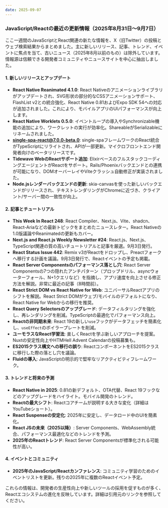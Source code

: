```yaml
---
date: 2025-09-07
---
```


### JavaScript/Reactの最近の更新情報（2025年8月31日〜9月7日）

ここ一週間のJavaScriptとReact関連の新たな情報を、X（旧Twitter）の投稿とウェブ検索結果からまとめました。主に新しいリリース、記事、トレンド、イベントに焦点を当て、古いニュース（2025年8月以前のもの）は除外しています。情報源は信頼できる開発者コミュニティやニュースサイトを中心に抽出しました。

#### 1. 新しいリリースとアップデート
- **React Native Reanimated 4.1.0**: React Nativeのアニメーションライブラリがアップデートされ、SVG形状の部分的なCSSアニメーションサポート、FlashList v2との統合強化、React Native 0.81およびExpo SDK 54への対応が追加されました。これにより、モバイルアプリのUIパフォーマンスが向上します。
- **React Native Worklets 0.5.0**: イベントループの導入やSynchronizable機能の追加により、ワークレットの実行が効率化。ShareableがSerializableにリネームされました。
- **single-spa-react@7.0.0-beta.0**: single-spaフレームワークのReact統合がTypeScriptにリライトされ、APIが一部更新。マイクロフロントエンド開発者向けのベータリリースです。
- **Tidewave WebのReactサポート追加**: ElixirベースのフルスタックコーディングエージェントがReactをサポート。Rails/Phoenixバックエンドとの連携が可能になり、DOMオーバーレイやViteクラッシュ自動修正が実装されました。
- **Node.jsレンダーバックエンドの更新**: skia-canvasを使った新しいバックエンドがリリースされ、テキストレンダリングがChromeに近づき、クライアント/サーバー間の一致性が向上。

#### 2. 記事とチュートリアル
- **This Week In React 248**: React Compiler、Next.js、Vite、shadcn、React-Ariaなどの最新トピックをまとめたニュースレター。React Nativeの1.0版議論やReanimatedの更新もカバー。
- **Next.js and React.js Weekly Newsletter #24**: React.js、Next.js、TypeScript関連の質の高いチュートリアルと記事を厳選。9月3日発行。
- **React Status Issue 442**: Remix v3がReactをドロップし、Preactフォークへ移行する計画を議論。9月3日発行で、Reactイベントの予定も掲載。
- **React Server Componentsのパフォーマンス落とし穴**: React Server Componentsの7つの隠れたアンチパターン（プロップドリル、asyncウォーターフォール、N+1クエリなど）を指摘し、アプリ速度を向上させる修正方法を解説。非常に最近の記事（8時間前）。
- **React Strict DOM vs React Native for Web**: ユニバーサルReactアプリのシフトを解説。React Strict DOMがウェブ/モバイルのデフォルトになり、React Native for Webからの移行を推奨。
- **React Query Selectorsのアップグレード**: データフィルタリングを強化し、再レンダリングを削減。TypeScriptの最適化でパフォーマンス向上。
- **Reactの非同期未来**: React 19の新しい`use`フックがデータフェッチを簡素化し、`useEffect`のボイラープレートを削減。
- **ユーモラスなReact学習法**: 楽しくReactを学ぶ新しいアプローチを提案。Nuxtの安定性向上やHTMHell Advent Calendarの投稿募集も。
- **ES2015クラス構文への移行の誤り**: ReactコンポーネントをES2015クラスに移行した際の落とし穴を議論。
- **Fluidの導入**: JavaScriptの明示的で堅牢なリアクティビティフレームワーク。

#### 3. トレンドと将来の予測
- **React Native in 2025**: 0.81の新デフォルト、OTA代替、React 19フックなどのアップグレードをハイライト。モバイル開発のトレンド。
- **Reactの最大シフト**: Reactコアチームが説明する大きな変化（詳細はYouTubeショート）。
- **React Suspenseの安定化**: 2025年に安定し、データロード中のUIを簡素化。
- **React JSの未来（2025以降）**: Server Components、WebAssembly統合、パフォーマンス最適化などのトレンドを予測。
- **2025年のReactトレンド**: React Server Componentsが標準化される可能性が高い。

#### 4. イベントとコミュニティ
- **2025年のJavaScript/Reactカンファレンス**: コミュニティ学習のためのイベントリストを更新。残りの2025年に複数のReactイベント予定。

これらの情報は、開発者の生産性向上や新しいツールの採用を促すものが多く、Reactエコシステムの進化を反映しています。詳細は引用元のリンクを参照してください。